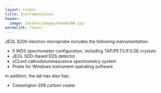 ```yaml
---
layout: single
title: Instrumentation
header:
  image: /assets/images/HeaderBW.jpg
permalink: /toys/
---
```


JEOL 8200 electron microprobe includes the following instrumentation:
  * 5 WDS spectrometer configuration, including TAP/PET/LIF/LDE crystals
  * JEOL SDD-based EDS detector
  * xCLent cathodoluminescence spectrometry system
  * Probe for Windows instrument operating software

In addition, the lab has also has:
  * Cressington 208 carbon coater

<!--![alt text](/assets/images/HeaderBW.jpg)-->

